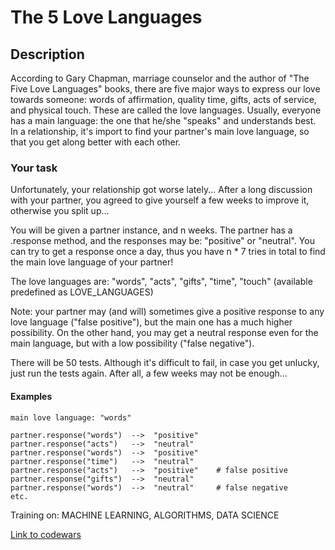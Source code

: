 # The 5 Love Languages

## Description

According to Gary Chapman, marriage counselor and the author of "The Five Love Languages" books, there are five major ways to express our love towards someone: words of affirmation, quality time, gifts, acts of service, and physical touch. These are called the love languages. Usually, everyone has a main language: the one that he/she "speaks" and understands best. In a relationship, it's import to find your partner's main love language, so that you get along better with each other.

### Your task

Unfortunately, your relationship got worse lately... After a long discussion with your partner, you agreed to give yourself a few weeks to improve it, otherwise you split up...

You will be given a partner instance, and n weeks. The partner has a .response method, and the responses may be: "positive" or "neutral". You can try to get a response once a day, thus you have n * 7 tries in total to find the main love language of your partner!

The love languages are: "words", "acts", "gifts", "time", "touch" (available predefined as LOVE_LANGUAGES)

Note: your partner may (and will) sometimes give a positive response to any love language ("false positive"), but the main one has a much higher possibility. On the other hand, you may get a neutral response even for the main language, but with a low possibility ("false negative").

There will be 50 tests. Although it's difficult to fail, in case you get unlucky, just run the tests again. After all, a few weeks may not be enough...

#### Examples

    main love language: "words"

    partner.response("words")  -->  "positive"
    partner.response("acts")   -->  "neutral"
    partner.response("words")  -->  "positive"
    partner.response("time")   -->  "neutral"
    partner.response("acts")   -->  "positive"    # false positive
    partner.response("gifts")  -->  "neutral"
    partner.response("words")  -->  "neutral"     # false negative
    etc.

Training on: MACHINE LEARNING, ALGORITHMS, DATA SCIENCE

[Link to codewars](https://www.codewars.com/kata/5aa7a581fd8c06b552000177)